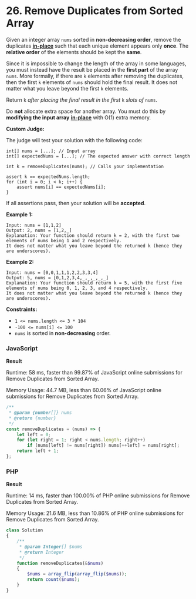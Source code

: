 # 26. Remove Duplicates from Sorted Array

Given an integer array `nums` sorted in **non-decreasing order**, remove the duplicates [**in-place**](https://en.wikipedia.org/wiki/In-place\_algorithm) such that each unique element appears only **once**. The **relative order** of the elements should be kept the **same**.

Since it is impossible to change the length of the array in some languages, you must instead have the result be placed in the **first part** of the array `nums`. More formally, if there are `k` elements after removing the duplicates, then the first `k` elements of `nums` should hold the final result. It does not matter what you leave beyond the first `k` elements.

Return `k` _after placing the final result in the first_ `k` _slots of_ `nums`.

Do **not** allocate extra space for another array. You must do this by **modifying the input array** [**in-place**](https://en.wikipedia.org/wiki/In-place\_algorithm) with O(1) extra memory.

**Custom Judge:**

The judge will test your solution with the following code:

```
int[] nums = [...]; // Input array
int[] expectedNums = [...]; // The expected answer with correct length

int k = removeDuplicates(nums); // Calls your implementation

assert k == expectedNums.length;
for (int i = 0; i < k; i++) {
    assert nums[i] == expectedNums[i];
}
```

If all assertions pass, then your solution will be **accepted**.

**Example 1:**

```
Input: nums = [1,1,2]
Output: 2, nums = [1,2,_]
Explanation: Your function should return k = 2, with the first two elements of nums being 1 and 2 respectively.
It does not matter what you leave beyond the returned k (hence they are underscores).
```

**Example 2:**

```
Input: nums = [0,0,1,1,1,2,2,3,3,4]
Output: 5, nums = [0,1,2,3,4,_,_,_,_,_]
Explanation: Your function should return k = 5, with the first five elements of nums being 0, 1, 2, 3, and 4 respectively.
It does not matter what you leave beyond the returned k (hence they are underscores).
```

**Constraints:**

* `1 <= nums.length <= 3 * 104`
* `-100 <= nums[i] <= 100`
* `nums` is sorted in **non-decreasing** order.

### JavaScript <a href="#javascript" id="javascript"></a>

**Result**

Runtime: 58 ms, faster than 99.87% of JavaScript online submissions for Remove Duplicates from Sorted Array.

Memory Usage: 44.7 MB, less than 60.06% of JavaScript online submissions for Remove Duplicates from Sorted Array.

```javascript
/**
 * @param {number[]} nums
 * @return {number}
 */
const removeDuplicates = (nums) => {
    let left = 0;
    for (let right = 1; right < nums.length; right++)
        if (nums[left] != nums[right]) nums[++left] = nums[right];
    return left + 1;
};
```

### PHP <a href="#javascript" id="javascript"></a>

**Result**

Runtime: 14 ms, faster than 100.00% of PHP online submissions for Remove Duplicates from Sorted Array.

Memory Usage: 21.6 MB, less than 10.86% of PHP online submissions for Remove Duplicates from Sorted Array.

```php
class Solution
{
    /**
     * @param Integer[] $nums
     * @return Integer
     */
    function removeDuplicates(&$nums)
    {
        $nums = array_flip(array_flip($nums));
        return count($nums);
    }
}
```
